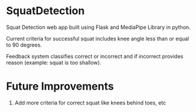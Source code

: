 # SquatDetection

Squat Detection web app built using Flask and MediaPipe Library in python.

Current criteria for successful squat includes knee angle less than or equal to 90 degrees.

Feedback system classifies correct or incorrect and if incorrect provides reason (example: squat is too shallow).

# Future Improvements

1. Add more criteria for correct squat like knees behind toes, etc
